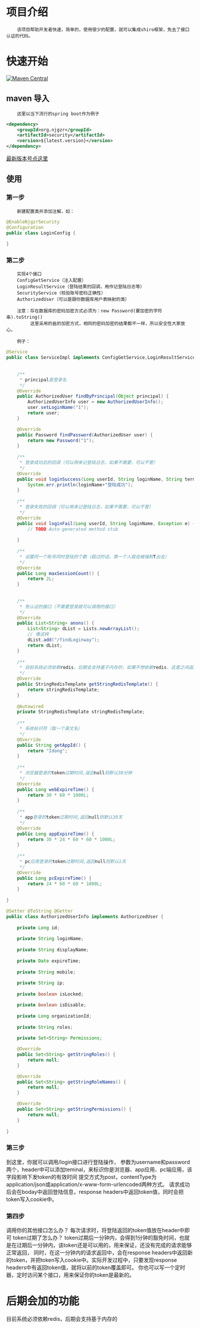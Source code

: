 # 项目介绍
        该项目帮助开发者快速，简单的，使用很少的配置，就可以集成shiro框架，免去了接口认证的代码。
# 快速开始
[![Maven Central](https://camo.githubusercontent.com/e7cacdfa1e3b28c8d69fe23418364c62c354ba48/68747470733a2f2f6d6176656e2d6261646765732e6865726f6b756170702e636f6d2f6d6176656e2d63656e7472616c2f636f6d2e6769746875622e686f7562622f73656e7369746976652f62616467652e737667 "Maven Central")](https://mvnrepository.com/artifact/org.njgzr/security)
## maven 导入
        这里以当下流行的spring boot作为例子
```xml
<dependency>
	<groupId>org.njgzr</groupId>
	<artifactId>security</artifactId>
	<version>${latest.version}</version>
</dependency>
```
[最新版本号点这里](https://mvnrepository.com/artifact/org.njgzr/security)
## 使用
### 第一步
        新建配置类并添加注解，如：
```java
@EnableNjgzrSecurity
@Configuration
public class LoginConfig {
	
}
```
		
### 第二步
        实现4个接口
        ConfigGetService（注入配置）
        LoginResultService（登陆结果的回调，用作记登陆日志等）
        SecurityService（校验账号密码正确性）
        AuthorizedUser（可以是跟你数据库用户表映射的类）
		
		注意：存在数据库的密码加密方式必须为：new Password(要加密的字符串).toString()
			 这里采用的盐的加密方式，相同的密码加密的结果都不一样，所以安全性大家放心。
		
		例子：
```java
@Service
public class ServiceImpl implements ConfigGetService,LoginResultService,SecurityService{
	
	
	/**
	 * principal是登录名
	 */
	@Override
	public AuthorizedUser findByPrincipal(Object principal) {
		AuthorizedUserInfo user = new AuthorizedUserInfo();
		user.setLoginName("1");
		return user;
	}

	@Override
	public Password findPassword(AuthorizedUser user) {
		return new Password("1");
	}
	
	/**
	 * 登录成功后的回调（可以用来记登陆日志，如果不需要，可以不管）
	 */
	@Override
	public void loginSuccess(Long userId, String loginName, String terminal, String addr, String ip) {
		System.err.println(loginName+"登陆成功");
	}
	
	/**
	 * 登录失败的回调（可以用来记登陆日志，如果不需要，可以不管）
	 */
	@Override
	public void loginFail(Long userId, String loginName, Exception e) {
		// TODO Auto-generated method stub
		
	}
	
	/**
	 * 设置同一个账号同时登陆的个数（超过的话，第一个人就会被强制T出去）
	 */
	@Override
	public Long maxSessionCount() {
		return 2L;
	}
	
	
	/**
	 * 免认证的接口（不需要登录就可以调用的接口）
	 */
	@Override
	public List<String> anons() {
		List<String> dList = Lists.newArrayList();
		// 像这样
		dList.add("/findLoginway");
		return dList;
	}
	
	/**
	 * 目前系统必须依赖redis，后期会支持基于内存的，如果不想依赖redis，这里之间返回null，但目前的版本不支持
	 */
	@Override
	public StringRedisTemplate getStringRedisTemplate() {
		return stringRedisTemplate;
	}
	
	@Autowired
	private StringRedisTemplate stringRedisTemplate;
	
	/**
	 * 系统标识符（取一个英文名）
	 */
	@Override
	public String getAppId() {
		return "Idong";
	}
	
	/**
	 * 浏览器登录的token过期时间,返回null则默认30分钟
	 */
	@Override
	public Long webExpireTime() {
		return 30 * 60 * 1000L;
	}
	
	/**
	 * app登录的token过期时间,返回null则默认30天
	 */
	@Override
	public Long appExpireTime() {
		return 30 * 24 * 60 * 60 * 1000L;
	}
	
	/**
	 * pc应用登录的token过期时间,返回null则默认1天
	 */
	@Override
	public Long pcExpireTime() {
		return 24 * 60 * 60 * 1000L;
	}
	
}
```
```java
@Setter @ToString @Getter
public class AuthorizedUserInfo implements AuthorizedUser {
	
	private Long id;
	
	private String loginName;
	
	private String displayName;
	
	private Date expireTime;
	
	private String mobile;
	
	private String ip;
	
	private boolean isLocked;

	private boolean isDisable;
	
	private Long organizationId;
	
	private String roles;
	
	private Set<String> Permissions;

	@Override
	public Set<String> getStringRoles() {
		return null;
	}

	@Override
	public Set<String> getStringRoleNames() {
		return null;
	}

	@Override
	public Set<String> getStringPermissions() {
		return null;
	}
	
}
```
### 第三步
到这里，你就可以调用/login接口进行登陆操作，
参数为username和password两个，header中可以添加teminal，来标识你是浏览器、app应用、pc端应用，该字段影响下发token的有效时间
提交方式为post，contentType为application/json或application/x-www-form-urlencoded两种方式。
请求成功后会在boday中返回登陆信息，response headers中返回token值，同时会把token写入cookie中。

### 第四步
调用你的其他接口怎么办？
每次请求时，将登陆返回的token值放在header中即可
token过期了怎么办？
token过期后一分钟内，会得到1分钟的豁免时间，也就是在过期后一分钟内，该token还是可以用的，用来保证，还没有完成的请求能够正常返回，
同时，在这一分钟内的请求返回中，会在response headers中返回新的token，并把token写入cookie中。实际开发过程中，只要发现response headers中有返回token值，就将以前的token覆盖即可。
你也可以写一个定时器，定时访问某个接口，用来保证你的token是最新的。

# 后期会加的功能
目前系统必须依赖redis，后期会支持基于内存的




	
		
